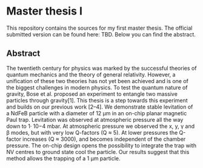 # Master thesis I
This repository contains the sources for my first master thesis. The official submitted version can be found here: TBD. Below you can find the abstract.

## Abstract
The twentieth century for physics was marked by the successful theories of quantum mechanics and the theory of general relativity. However, a unification of these two theories has not yet been achieved and is one of the biggest challenges in modern physics. To test the quantum nature of gravity, Bose et al. proposed an experiment to entangle two massive particles through gravity[1]. This thesis is a step towards this experiment and builds on our previous work [2–4]. We demonstrate stable levitation of a NdFeB particle with a diameter of 12 µm in an on-chip planar magnetic Paul trap. Levitation was observed at atmospheric pressure all the way down to 1· 10−4 mbar. At atmospheric pressure we observed the x, y, γ and β modes, but with very low Q-factors (Q ≈ 5). At lower pressures the Q-factor increases (Q ≈ 3000), and becomes independent of the chamber pressure. The on-chip design opens the possibility to integrate the trap with NV centres to ground state cool the particle. Our results suggest that this method allows the trapping of a 1 µm particle.
